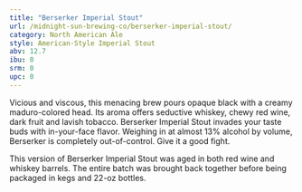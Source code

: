 ```yaml
---
title: "Berserker Imperial Stout"
url: /midnight-sun-brewing-co/berserker-imperial-stout/
category: North American Ale
style: American-Style Imperial Stout
abv: 12.7
ibu: 0
srm: 0
upc: 0
---
```

Vicious and viscous, this menacing brew pours opaque black with a creamy maduro-colored head. Its aroma offers seductive whiskey, chewy red wine, dark fruit and lavish tobacco. Berserker Imperial Stout invades your taste buds with in-your-face flavor. Weighing in at almost 13% alcohol by volume, Berserker is completely out-of-control. Give it a good fight.

This version of Berserker Imperial Stout was aged in both red wine and whiskey barrels. The entire batch was brought back together before being packaged in kegs and 22-oz bottles.
